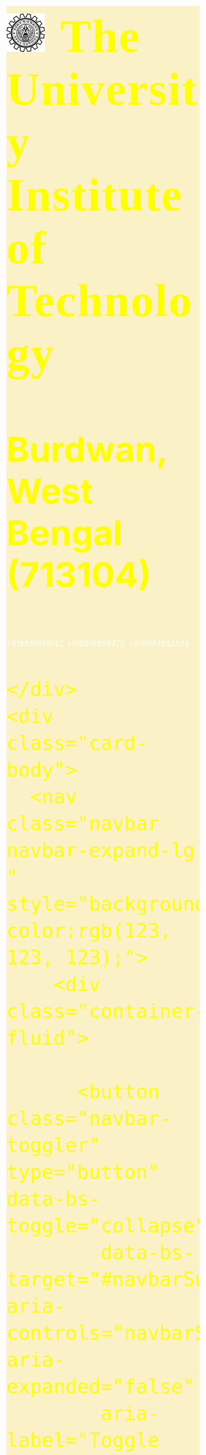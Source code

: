 <!DOCTYPE html>
<html lang="en">

<head>


  <meta charset="UTF-8">
  <meta http-equiv="X-UA-Compatible" content="IE=edge">
  <meta name="viewport" content="width=device-width, initial-scale=1.0">
  <title>
    UIT
  </title>

  <!-- add icon link -->
  <link rel="icon" href="/gallery/logo.png" type="image/x-icon">
  <!-- JavaScript Bundle with Popper -->
  <script src="https://cdn.jsdelivr.net/npm/bootstrap@5.2.2/dist/js/bootstrap.bundle.min.js"
    integrity="sha384-OERcA2EqjJCMA+/3y+gxIOqMEjwtxJY7qPCqsdltbNJuaOe923+mo//f6V8Qbsw3"
    crossorigin="anonymous"></script>
  <link rel="stylesheet" href="https://cdn.jsdelivr.net/npm/bootstrap-icons@1.9.1/font/bootstrap-icons.css">
  <link href="https://cdn.jsdelivr.net/npm/bootstrap@5.2.2/dist/css/bootstrap.min.css" rel="stylesheet"
    integrity="sha384-Zenh87qX5JnK2Jl0vWa8Ck2rdkQ2Bzep5IDxbcnCeuOxjzrPF/et3URy9Bv1WTRi" crossorigin="anonymous">
  <style>
    #frontbox {
      height: fit-content;
      width: fit-content;
      animation-name: front_animation;
      animation-duration: 30s;
      animation-iteration-count: infinite;
      position: relative;
      border-radius: 5px;

    }

    @keyframes front_animation {
      0% {
        background-image: url("/animation/A1.jpg");
        background-size: cover;
        background-repeat: no-repeat;
      }

      25% {
        background-image: url("/animation/A2.jpg");
        background-size: cover;
        background-repeat: no-repeat;
      }

      50% {
        background-image: url("/animation/A3.jpg");
        background-size: cover;
        background-repeat: no-repeat;
      }

      75% {
        background-image: url("/animation/A4.jpg");
        background-size: cover;
        background-repeat: no-repeat;
      }

      100% {
        background-image: url("/animation/A1.jpg");
        background-size: cover;
        background-repeat: no-repeat;

      }

    }

    .head {
      font-size: 60px;
      background-image: url("https://images.rawpixel.com/image_800/czNmcy1wcml2YXRlL3Jhd3BpeGVsX2ltYWdlcy93ZWJzaXRlX2NvbnRlbnQvbHIvdjQ2Mi1uLTEzMC10ZXh0dXJlaWRlYV8xLmpwZw.jpg?s=Ap9Wt2FdU0d8BXrBxl9SXolNCCuIJTRiixrSHx8J_Xo");
      color: yellow;
      background-attachment: relative;
      background-size: 100%, 100%;
    }

    .subheading {
      color: rgb(230, 248, 33);
      background-color: rgb(22, 22, 21);
      border-radius: 10px;
      padding: 5px;
    }

    address {
      background-color: rgb(212, 237, 237);
      font-size: 20px;
    }

    .payment {
      color: rgb(72, 20, 241);
    }

    table {
      width: 80%;
    }

    .courses {
      width: 80%;
    }


    .foot {
      font-size: 60px;
      background-image: url("https://images.rawpixel.com/image_800/czNmcy1wcml2YXRlL3Jhd3BpeGVsX2ltYWdlcy93ZWJzaXRlX2NvbnRlbnQvbHIvdjQ2Mi1uLTEzMC10ZXh0dXJlaWRlYV8xLmpwZw.jpg?s=Ap9Wt2FdU0d8BXrBxl9SXolNCCuIJTRiixrSHx8J_Xo");
      background-attachment: relative;
      background-size: 100%, 100%;
      font-size: 20px;
    }

    .b_image {
      border-radius: 10px;
      border-color: black;
      border-style: outset;
    }
    .g_image{
      margin:10px;
    }
  </style>


</head>

<body>


  <div class="card " style=" background-color: rgb(251, 241, 198);">
    <div class="card-header head text-center">
      <h1 style="padding-top:10px; font-family:fantasy; word-spacing:10px; letter-spacing:3px;"><img
          src="/gallery/logo.png" width="100" height="100">
        The University Institute of Technology
      </h1>
      <h2>Burdwan,West Bengal (713104)</h2>
      <i class="bi bi-telephone" style="color:white; font-size:20px;"> +919531689147, +918918699378, +919564632839</i>

    </div>
    <div class="card-body">
      <nav class="navbar navbar-expand-lg " style="background-color:rgb(123, 123, 123);">
        <div class="container-fluid">

          <button class="navbar-toggler" type="button" data-bs-toggle="collapse"
            data-bs-target="#navbarSupportedContent" aria-controls="navbarSupportedContent" aria-expanded="false"
            aria-label="Toggle navigation">
            <span class="navbar-toggler-icon"></span>
          </button>
          <div style="margin-left:10%;" class="collapse navbar-collapse" id="navbarSupportedContent">
            <ul class="navbar-nav me-auto mb-2 mb-lg-0">
              <li class="nav-item">
                <a class="nav-link active" aria-current="page" href="UIT home.html"><i
                    class="bi bi-house-door-fill"></i></a>
              </li>

              <li class="nav-item">
                <a class="nav-link active" href="https://uit.buruniv.ac.in/">official website</a>
              </li>

              <li class="nav-item">
                <a class="nav-link active" href="https://uitbu.in/">Fees Payment Link</a>
              </li>

              <li class="nav-item active">
                <a class="nav-link active" href="about us.html">About us</a>
              </li>

              <li class="nav-item">
                <a class="nav-link active" href="contact us.html">Contact us</a>
              </li>

              <li class="nav-item dropdown">
                <a class="nav-link dropdown-toggle" href="#" role="button" data-bs-toggle="dropdown"
                  aria-expanded="false">
                  Courses
                </a>
                <ul class="dropdown-menu">
                  <li><a class="dropdown-item" href="cse.html">CSE</a></li>
                  <li><a class="dropdown-item" href="it.html">IT</a></li>
                  <li><a class="dropdown-item" href="ece.html">ECE</a></li>
                  <li><a class="dropdown-item" href="ce.html">CE</a></li>
                  <li><a class="dropdown-item" href="ee.html">EE</a></li>
                  <li><a class="dropdown-item" href="aeie.html">AEIE</a></li>
                  <li>
                    <hr class="dropdown-divider">
                  </li>
                  <li><a class="dropdown-item" href="general sc.html"> General Sc.</a></li>
                </ul>
              </li>

            </ul>
            <div class="d-flex">
              <a
                href="https://www.google.com/maps/place/University+Institute+Of+Technology+(UIT)/@23.2572665,87.8445621,17z/data=!3m1!4b1!4m5!3m4!1s0x39f8361a58dcc565:0x37a42f6b23df16cd!8m2!3d23.2572665!4d87.8467508?hl=en; "><i
                  style="color:rgb(250, 7, 7);" class="bi bi-geo-alt-fill"></i><b style="color:black;">Location</b></a>
            </div>
          </div>
        </div>
      </nav>
      <hr size="4" noshade>
      <div>
        <div id="frontbox">
          <img src="/animation/A1.jpg" class="img-fluid" height="40%" width="80%" style="opacity:0%;">

        </div>
        <hr size="4" noshade>
        <div class="p" style="font-size:20px; margin-left:40px;">

          <br><a href="">The University of Burdwan </a>is a government engineering college located in<a
            href="https://en.wikipedia.org/wiki/West_Bengal">West Bengal</a>, <a
            href="https://en.wikipedia.org/wiki/India">India</a>. <br>
          On 15 September 1998, this college was established at the University Campus under the direct control and
          management of the University of Burdwan.<br>
          The college is an <a
            href="https://en.wikipedia.org/wiki/All_India_Council_for_Technical_Education">AICTE</a>-approved
          institution and is affiliated to West Bengal University of Technology.<br><br>

        </div>

        <hr size="4" noshade>

        <div>
          <div class="h2 text-center subheading">
            Specialization In Courses</div>
          <div class="container text-center">
            <div class="row">
              <div class="col" style="margin-top:100px;">
                <h4>Applied Electronics and Instrumentation Engineering</h4><a
                  href="https://en.wikipedia.org/wiki/Applied_Electronics_and_Instrumentation_Engineering#:~:text=Applied%20Electronics%20%26%20Instrumentation%20Engineering%20is,instruments%2C%20automation%20of%20processes%20etc">
                  <img src="/gallery/aeie.jpg" class="img-fluid b_image" height="400px" width="600px"></a>
              </div>
              <div class="col" style="margin-top:100px;">
                <h4>Civil Engineering</h4><a
                  href="https://en.wikipedia.org/wiki/Civil_engineering#:~:text=Civil%20engineering%20is%20a%20professional,components%20of%20buildings%2C%20and%20railways"><img
                    src="/gallery/ce.jpg" class="img-fluid b_image" height="400px" width="600px"></a>
              </div>
            </div>
          </div>

          <div class="container text-center">
            <div class="row">
              <div class="col" style="margin-top:100px;">
                <h4>Electronics & Communication Engineering</h4><a
                  href="https://en.wikipedia.org/wiki/Electronic_engineering"><img src="/gallery/ece.jpg"
                    class="img-fluid b_image" height="400px" width="600px"></a>
              </div>
              <div class="col" style="margin-top:100px;">
                <h4>Electrical Engineering </h4><a href="https://en.wikipedia.org/wiki/Electrical_engineering"><img
                    src="/gallery/ee.jpg" class="img-fluid b_image" height="400px" width="600px"></a>
              </div>
            </div>
          </div>
          <div class="container text-center">
            <div class="row">
              <div class="col" style="margin-top:100px;">
                <h4>Computer Science & Engineering</h4><a
                  href="https://en.wikipedia.org/wiki/Computer_science_and_engineering#:~:text=Computer%20Science%20and%20Engineering%20"><img
                    src="/gallery/cse.jpg" class="img-fluid b_image" height="400px" width="600px"></a>
              </div>
              <div class="col" style="margin-top:100px;">
                <h4>Information Technology</h4><a href="https://en.wikipedia.org/wiki/Information_technology"><img
                    src="/gallery/it.jpg" class="img-fluid b_image" height="400px" width="600px"></a>
              </div>
            </div>
          </div>
        </div>









        <hr size="4" noshade>

        <div class="h2 text-center subheading">Syllabus</div>
        <div class="p" style="margin-left:40px;">
          <a href="https://drive.google.com/file/d/13giwPAEp5xxFJ0rqsTK4NWiEBfVQRkta/view?usp=sharing">Intermediate
            Syllubus</a><br>
          <a href="https://drive.google.com/file/d/13LgiF9odaAxVyKt0Pg7Bdt9RhIZwwKQ5/view?usp=sharing">3rd and 4th Sem
            Syllubus</a><br>
          <a href="https://drive.google.com/file/d/1JNoHVG0NDknfd5QGXfy_vpPBIYDqD4D7/view?usp=sharing">5th To 8th Sem
            Syllubus</a>

          <br>
          <a href="https://shivam-jha1.github.io/demorepo/"><strong>More about syllabus and notes</strong></a>
        </div>
        <br>


        <hr size="4" noshade>
        <div>

          <div class="h2 text-center subheading">Gallary corner</div>
          <div class="container">
            <div class="row" align="center" >
              <div class="col">
                <img src="/gallery/it pic.jpg" class="img-fluid g_image" height="600px" width="400px">
              </div>

              <div class="col">
                <img src="/gallery/logo pic.jpg" class="img-fluid g_image" height="600px" width="400px">
              </div>

              <div class="col">
                <img src="/gallery/cse pic.jpg" class="img-fluid g_image" height="600px" width="400px">
              </div>
            </div>
          </div>

          <div class="container">
            <div class="row" align="center">
              <div class="col">
                <img src="/gallery/class pic1.png" class="img-fluid g_image" height="600px" width="800px">
              </div>

              <div class="col">
                <img src="/gallery/class pic2.jpg" class="img-fluid g_image" height="600px" width="800px">
              </div>
            </div>
          </div>

          <div class="container">
            <div class="row" align="center">
              <div class="col">
                <img src="/gallery/group pic.jpg" class="img-fluid g_image" height="600px" width="1500px">
              </div>

              
            </div>
          </div>

          <div class="container">
            <div class="row" align="center">
              <div class="col">
                <img src="/gallery/lab pic.jpg" class="img-fluid g_image" height="600px" width="800px">
              </div>

              <div class="col">
                <img src="/gallery/liberary pic.jpg" class="img-fluid g_image" height="600px" width="800px">
              </div>
            </div>
          </div>

        </div>
       
        <hr size="4" noshade>

        <div class="h2 text-center subheading"> achievments</div>
        <div style="margin-left:40px;">
          <a href="placement_20-21.pdf" style="color:rgb(23, 22, 2);">achievments of year 2021</a><br>
          <a href="placement_21-22.pdf" style="color:rgb(23, 22, 2);">achievments of year 2022</a>
        </div>

      </div>
    </div>
  </div>
  <div class="card-footer text-muted text-center foot">

    <b style="color:white;">BY-: </b><a style="color:white;" href="https://www.linkedin.com/in/SKS047/;">sonu kumar
      singh</a>
    <br>
    <br>
    <br>
    <br>


  </div>



</body>

</html>
